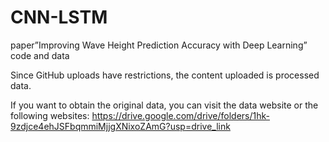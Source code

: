 # CNN-LSTM
paper”Improving Wave Height Prediction Accuracy with Deep Learning” code and data

Since GitHub uploads have restrictions, the content uploaded is processed data.

If you want to obtain the original data, you can visit the data website or the following websites:
https://drive.google.com/drive/folders/1hk-9zdjce4ehJSFbqmmiMjjgXNixoZAmG?usp=drive_link
